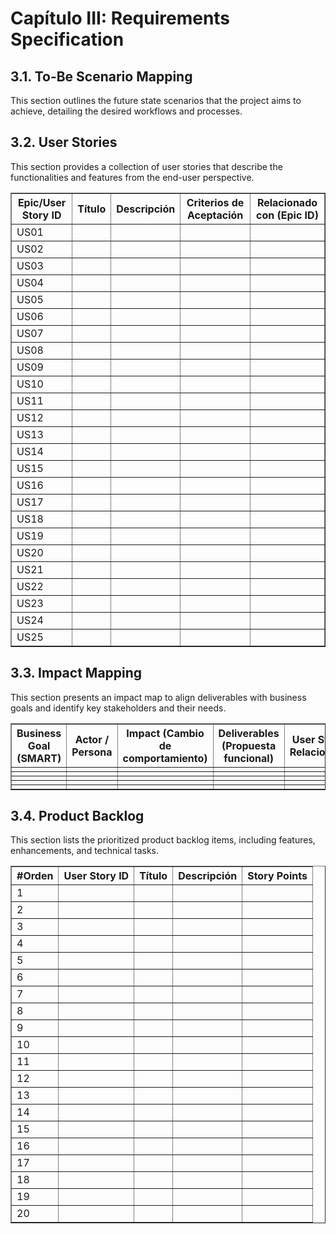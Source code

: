 # Capítulo III: Requirements Specification

## 3.1. To-Be Scenario Mapping
This section outlines the future state scenarios that the project aims to achieve, detailing the desired workflows and processes.

## 3.2. User Stories
This section provides a collection of user stories that describe the functionalities and features from the end-user perspective.

<table border="1" cellpadding="5" cellspacing="0">
    <thead>
        <tr>
            <th>Epic/User Story ID</th>
            <th>Título</th>
            <th>Descripción</th>
            <th>Criterios de Aceptación</th>
            <th>Relacionado con (Epic ID)</th>
        </tr>
    </thead>
    <tbody>
        <tr><td>US01</td>
          <td></td>
          <td></td>
          <td></td>
          <td></td>
        </tr>
        <tr><td>US02</td>
          <td></td>
          <td></td>
          <td></td>
          <td></td>
        </tr>
        <tr><td>US03</td>
          <td></td>
          <td></td>
          <td></td>
          <td></td>
        </tr>
        <tr><td>US04</td>
          <td></td>
          <td></td>
          <td></td>
          <td></td>
        </tr>
        <tr><td>US05</td>
          <td></td>
          <td></td>
          <td></td>
          <td></td>
        </tr>
        <tr><td>US06</td>
          <td></td>
          <td></td>
          <td></td>
          <td></td>
        </tr>
        <tr><td>US07</td>
          <td></td>
          <td></td>
          <td></td>
          <td></td>
        </tr>
        <tr><td>US08</td>
          <td></td>
          <td></td>
          <td></td>
          <td></td>
        </tr>
        <tr><td>US09</td>
          <td></td>
          <td></td>
          <td></td>
          <td></td>
        </tr>
        <tr><td>US10</td>
          <td></td>
          <td></td>
          <td></td>
          <td></td>
        </tr>
        <tr><td>US11</td>
          <td></td>
          <td></td>
          <td></td>
          <td></td>
        </tr>
        <tr><td>US12</td>
          <td></td>
          <td></td>
          <td></td>
          <td></td>
        </tr>
        <tr><td>US13</td>
          <td></td>
          <td></td>
          <td></td>
          <td></td>
        </tr>
        <tr><td>US14</td>
          <td></td>
          <td></td>
          <td></td>
          <td></td>
        </tr>
        <tr><td>US15</td>
          <td></td>
          <td></td>
          <td></td>
          <td></td>
        </tr>
        <tr><td>US16</td>
          <td></td>
          <td></td>
          <td></td>
          <td></td>
        </tr>
        <tr><td>US17</td>
          <td></td>
          <td></td>
          <td></td>
          <td></td>
        </tr>
        <tr><td>US18</td>
          <td></td>
          <td></td>
          <td></td>
          <td></td>
        </tr>
        <tr><td>US19</td>
          <td></td>
          <td></td>
          <td></td>
          <td></td>
        </tr>
        <tr><td>US20</td>
          <td></td>
          <td></td>
          <td></td>
          <td></td>
        </tr>
      <tr><td>US21</td>
          <td></td>
          <td></td>
          <td></td>
          <td></td>
        </tr>
      <tr><td>US22</td>
          <td></td>
          <td></td>
          <td></td>
          <td></td>
        </tr>
      <tr><td>US23</td>
          <td></td>
          <td></td>
          <td></td>
          <td></td>
        </tr>
      <tr><td>US24</td>
          <td></td>
          <td></td>
          <td></td>
          <td></td>
        </tr>
      <tr><td>US25</td>
          <td></td>
          <td></td>
          <td></td>
          <td></td>
        </tr>
    </tbody>
</table>


## 3.3. Impact Mapping
This section presents an impact map to align deliverables with business goals and identify key stakeholders and their needs.
<table border="1" cellpadding="5" cellspacing="0">
    <thead>
        <tr>
            <th>Business Goal (SMART)</th>
            <th>Actor / Persona</th>
            <th>Impact (Cambio de comportamiento)</th>
            <th>Deliverables (Propuesta funcional)</th>
            <th>User Stories Relacionadas</th>
        </tr>
    </thead>
    <tbody>
        <tr>
          <td></td>
          <td></td>
          <td></td>
          <td></td>
          <td></td>
        </tr>
        <tr>
          <td></td>
          <td></td>
          <td></td>
          <td></td>
          <td></td>
        </tr>
        <tr>
          <td></td>
          <td></td>
          <td></td>
          <td></td>
          <td></td>
        </tr>
        <tr>
          <td></td>
          <td></td>
          <td></td>
          <td></td>
          <td></td>
        </tr>
        <tr>
          <td></td>
          <td></td>
          <td></td>
          <td></td>
          <td></td>
        </tr>
    </tbody>
</table>


## 3.4. Product Backlog
This section lists the prioritized product backlog items, including features, enhancements, and technical tasks.
<table border="1" cellpadding="5" cellspacing="0">
    <thead>
        <tr>
            <th>#Orden</th>
            <th>User Story ID</th>
            <th>Título</th>
            <th>Descripción</th>
            <th>Story Points</th>
        </tr>
    </thead>
    <tbody>
        <tr><td>1</td><td></td><td></td><td></td><td></td></tr>
        <tr><td>2</td><td></td><td></td><td></td><td></td></tr>
        <tr><td>3</td><td></td><td></td><td></td><td></td></tr>
        <tr><td>4</td><td></td><td></td><td></td><td></td></tr>
        <tr><td>5</td><td></td><td></td><td></td><td></td></tr>
        <tr><td>6</td><td></td><td></td><td></td><td></td></tr>
        <tr><td>7</td><td></td><td></td><td></td><td></td></tr>
        <tr><td>8</td><td></td><td></td><td></td><td></td></tr>
        <tr><td>9</td><td></td><td></td><td></td><td></td></tr>
        <tr><td>10</td><td></td><td></td><td></td><td></td></tr>
        <tr><td>11</td><td></td><td></td><td></td><td></td></tr>
        <tr><td>12</td><td></td><td></td><td></td><td></td></tr>
        <tr><td>13</td><td></td><td></td><td></td><td></td></tr>
        <tr><td>14</td><td></td><td></td><td></td><td></td></tr>
        <tr><td>15</td><td></td><td></td><td></td><td></td></tr>
        <tr><td>16</td><td></td><td></td><td></td><td></td></tr>
        <tr><td>17</td><td></td><td></td><td></td><td></td></tr>
        <tr><td>18</td><td></td><td></td><td></td><td></td></tr>
        <tr><td>19</td><td></td><td></td><td></td><td></td></tr>
        <tr><td>20</td><td></td><td></td><td></td><td></td></tr>
    </tbody>
</table>
